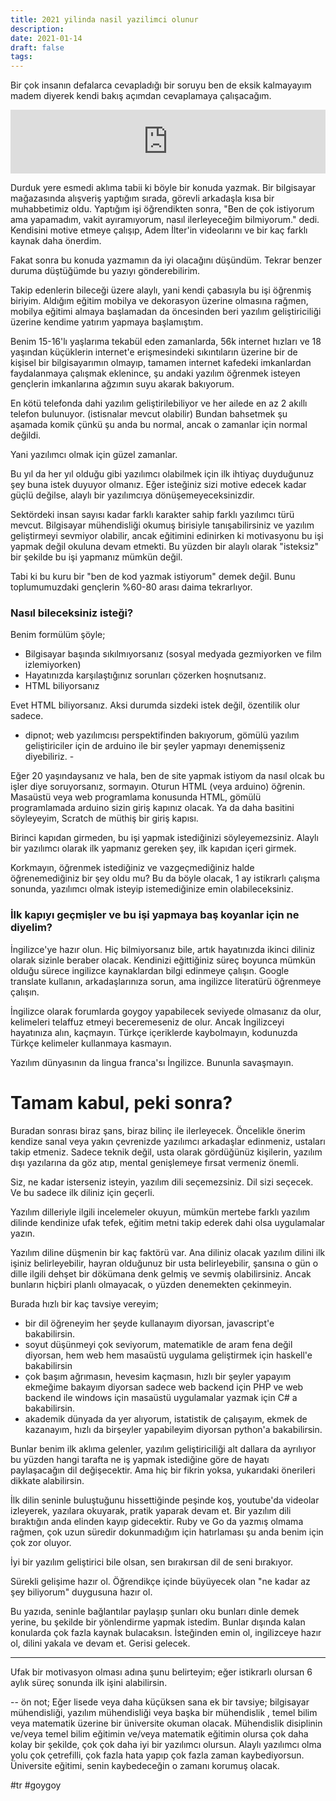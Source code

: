 ```yaml
---
title: 2021 yilinda nasil yazilimci olunur
description:
date: 2021-01-14 
draft: false
tags:  
---
```



Bir çok insanın defalarca cevapladığı bir soruyu ben de eksik kalmayayım madem diyerek kendi bakış açımdan cevaplamaya çalışacağım.
<iframe src="https://anchor.fm/delirehberi/embed/episodes/2021-Ylnda-Nasl-Yazlmc-Olunur-ep5sq2" height="102px" style="width:100%" frameborder="0" scrolling="no"></iframe>

<!--more-->
Durduk yere esmedi aklıma tabii ki böyle bir konuda yazmak. Bir bilgisayar mağazasında alışveriş yaptığım sırada, görevli arkadaşla kısa bir muhabbetimiz oldu. Yaptığım işi öğrendikten sonra, "Ben de çok istiyorum ama yapamadım, vakit ayıramıyorum, nasıl ilerleyeceğim bilmiyorum." dedi. Kendisini motive etmeye çalışıp, Adem İlter'in videolarını ve bir kaç farklı kaynak daha önerdim. 

Fakat sonra bu konuda yazmamın da iyi olacağını düşündüm. Tekrar benzer duruma düştüğümde bu yazıyı gönderebilirim. 

Takip edenlerin bileceği üzere alaylı, yani kendi çabasıyla bu işi öğrenmiş biriyim. Aldığım eğitim mobilya ve dekorasyon üzerine olmasına rağmen, mobilya eğitimi almaya başlamadan da öncesinden beri yazılım geliştiriciliği üzerine kendime yatırım yapmaya başlamıştım.

Benim 15-16'lı yaşlarıma tekabül eden zamanlarda, 56k internet hızları ve 18 yaşından küçüklerin internet'e erişmesindeki sıkıntıların üzerine bir de kişisel bir bilgisayarımın olmayıp, tamamen internet kafedeki imkanlardan faydalanmaya çalışmak eklenince, şu andaki yazılım öğrenmek isteyen gençlerin imkanlarına ağzımın suyu akarak bakıyorum. 

En kötü telefonda dahi yazılım geliştirilebiliyor ve her ailede en az 2 akıllı telefon bulunuyor. (istisnalar mevcut olabilir) 
Bundan bahsetmek şu aşamada komik çünkü şu anda bu normal, ancak o zamanlar için normal değildi. 

Yani yazılımcı olmak için güzel zamanlar.

Bu yıl da her yıl olduğu gibi yazılımcı olabilmek için ilk ihtiyaç duyduğunuz şey buna istek duyuyor olmanız. Eğer isteğiniz sizi motive edecek kadar güçlü değilse, alaylı bir yazılımcıya dönüşemeyeceksinizdir. 

Sektördeki insan sayısı kadar farklı karakter sahip farklı yazılımcı türü mevcut. Bilgisayar mühendisliği okumuş birisiyle tanışabilirsiniz ve yazılım geliştirmeyi sevmiyor olabilir, ancak eğitimini edinirken ki motivasyonu bu işi yapmak değil okuluna devam etmekti. Bu yüzden bir alaylı olarak "isteksiz" bir şekilde bu işi yapmanız mümkün değil. 

Tabi ki bu kuru bir "ben de kod yazmak istiyorum" demek değil. Bunu toplumumuzdaki gençlerin %60-80 arası daima tekrarlıyor. 

### Nasıl bileceksiniz isteği? 

Benim formülüm şöyle; 

  - Bilgisayar başında sıkılmıyorsanız (sosyal medyada gezmiyorken ve film izlemiyorken)
  - Hayatınızda karşılaştığınız sorunları çözerken hoşnutsanız.
  - HTML biliyorsanız

Evet HTML biliyorsanız. Aksi durumda sizdeki istek değil, özentilik olur sadece.

- dipnot; web yazılımcısı perspektifinden bakıyorum, gömülü yazılım geliştiriciler için de arduino ile bir şeyler yapmayı denemişseniz diyebiliriz. -

Eğer 20 yaşındaysanız ve hala, ben de site yapmak istiyom da nasıl olcak bu işler diye soruyorsanız, sormayın. Oturun HTML (veya arduino) öğrenin. Masaüstü veya web programlama konusunda HTML, gömülü programlamada arduino sizin giriş kapınız olacak. Ya da daha basitini söyleyeyim, Scratch de müthiş bir giriş kapısı.

Birinci kapıdan girmeden, bu işi yapmak istediğinizi söyleyemezsiniz. Alaylı bir yazılımcı olarak ilk yapmanız gereken şey, ilk kapıdan içeri girmek.

Korkmayın, öğrenmek istediğiniz ve vazgeçmediğiniz halde öğrenemediğiniz bir şey oldu mu? Bu da böyle olacak, 1 ay istikrarlı çalışma sonunda, yazılımcı olmak isteyip istemediğinize emin olabileceksiniz.

### İlk kapıyı geçmişler ve bu işi yapmaya baş koyanlar için ne diyelim?

İngilizce'ye hazır olun. Hiç bilmiyorsanız bile, artık hayatınızda ikinci diliniz olarak sizinle beraber olacak. Kendinizi eğittiğiniz süreç boyunca mümkün olduğu sürece ingilizce kaynaklardan bilgi edinmeye çalışın. Google translate kullanın, arkadaşlarınıza sorun, ama ingilizce literatürü öğrenmeye çalışın.

İngilizce olarak forumlarda goygoy yapabilecek seviyede olmasanız da olur, kelimeleri telaffuz etmeyi beceremeseniz de olur. Ancak İngilizceyi hayatınıza alın, kaçmayın. Türkçe içeriklerde kaybolmayın, kodunuzda Türkçe kelimeler kullanmaya kasmayın. 

Yazılım dünyasının da lingua franca'sı İngilizce. Bununla savaşmayın.


# Tamam kabul, peki sonra?

Buradan sonrası biraz şans, biraz bilinç ile ilerleyecek. Öncelikle önerim kendize sanal veya yakın çevrenizde yazılımcı arkadaşlar edinmeniz, ustaları takip etmeniz. Sadece teknik değil, usta olarak gördüğünüz kişilerin, yazılım dışı yazılarına da göz atıp, mental genişlemeye fırsat vermeniz önemli.

Siz, ne kadar isterseniz isteyin, yazılım dili seçemezsiniz. Dil sizi seçecek. Ve bu sadece ilk diliniz için geçerli. 

Yazılım dilleriyle ilgili incelemeler okuyun, mümkün mertebe farklı yazılım dilinde kendinize ufak tefek, eğitim metni takip ederek dahi olsa uygulamalar yazın. 

Yazılım diline düşmenin bir kaç faktörü var. Ana diliniz olacak yazılım dilini ilk işiniz belirleyebilir, hayran olduğunuz bir usta belirleyebilir, şansına o gün o dille ilgili dehşet bir dökümana denk gelmiş ve sevmiş olabilirsiniz. Ancak bunların hiçbiri planlı olmayacak, o yüzden denemekten çekinmeyin. 

Burada hızlı bir kaç tavsiye vereyim;

  - bir dil öğreneyim her şeyde kullanayım diyorsan, javascript'e bakabilirsin.
  - soyut düşünmeyi çok seviyorum, matematikle de aram fena değil diyorsan, hem web hem masaüstü uygulama geliştirmek için haskell'e bakabilirsin
  - çok başım ağrımasın, hevesim kaçmasın, hızlı bir şeyler yapayım ekmeğime bakayım diyorsan sadece web backend için PHP ve web backend ile windows için masaüstü uygulamalar yazmak için C# a bakabilirsin.
  - akademik dünyada da yer alıyorum, istatistik de çalışayım, ekmek de kazanayım, hızlı da birşeyler yapabileyim diyorsan python'a bakabilirsin. 


Bunlar benim ilk aklıma gelenler, yazılım geliştiriciliği alt dallara da ayrılıyor bu yüzden hangi tarafta ne iş yapmak istediğine göre de hayatı paylaşacağın dil değişecektir. Ama hiç bir fikrin yoksa, yukarıdaki önerileri dikkate alabilirsin. 

İlk dilin seninle buluştuğunu hissettiğinde peşinde koş, youtube'da videolar izleyerek, yazılara okuyarak, pratik yaparak devam et. Bir yazılım dili bıraktığın anda elinden kayıp gidecektir. Ruby ve Go da yazmış olmama rağmen, çok uzun süredir dokunmadığım için hatırlaması şu anda benim için çok zor oluyor. 

İyi bir yazılım geliştirici bile olsan, sen bırakırsan dil de seni bırakıyor. 

Sürekli gelişime hazır ol. Öğrendikçe içinde büyüyecek olan "ne kadar az şey biliyorum" duygusuna hazır ol. 

Bu yazıda, seninle bağlantılar paylaşıp şunları oku bunları dinle demek yerine, bu şekilde bir yönlendirme yapmak istedim. Bunlar dışında kalan konularda çok fazla kaynak bulacaksın. İsteğinden emin ol, ingilizceye hazır ol, dilini yakala ve devam et. Gerisi gelecek. 

---
Ufak bir motivasyon olması adına şunu belirteyim; eğer istikrarlı olursan 6 aylık süreç sonunda ilk işini alabilirsin. 

--
ön not;  Eğer lisede veya daha küçüksen sana ek bir tavsiye; bilgisayar mühendisliği, yazılım mühendisliği veya başka bir mühendislik , temel bilim veya matematik üzerine bir üniversite okuman olacak. Mühendislik disiplinin ve/veya temel bilim eğitimin ve/veya matematik eğitimin olursa çok daha kolay bir şekilde, çok çok daha iyi bir yazılımcı olursun. Alaylı yazılımcı olma yolu çok çetrefilli, çok fazla hata yapıp çok fazla zaman kaybediyorsun. Üniversite eğitimi, senin kaybedeceğin o zamanı korumuş olacak.


#tr #goygoy










